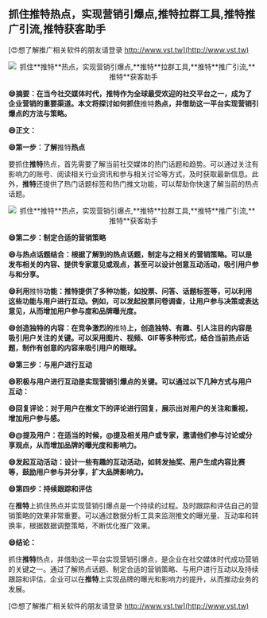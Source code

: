 ## **抓住**推特**热点，实现营销引爆点,**推特**拉群工具,**推特**推广引流,**推特**获客助手**

[😍想了解推广相关软件的朋友请登录 http://www.vst.tw](http://www.vst.tw)

 <center><img src="https://vst.tw/MP4/tuiguang/png/5.png" alt="抓住**推特**热点，实现营销引爆点,**推特**拉群工具,**推特**推广引流,**推特**获客助手"></center>

**😄摘要：在当今社交媒体时代，**推特**作为全球最受欢迎的社交平台之一，成为了企业营销的重要渠道。本文将探讨如何抓住**推特**热点，并借助这一平台实现营销引爆点的方法与策略。**

**😄正文：**

**😄第一步：了解**推特**热点**

要抓住**推特**热点，首先需要了解当前社交媒体的热门话题和趋势。可以通过关注有影响力的账号、阅读相关行业资讯和参与相关讨论等方式，及时获取最新信息。此外，**推特**还提供了热门话题标签和热门推文功能，可以帮助你快速了解当前的热点话题。

 <center><img src="https://vst.tw/MP4/tuiguang/png/7.png" alt="抓住**推特**热点，实现营销引爆点,**推特**拉群工具,**推特**推广引流,**推特**获客助手"></center>

**😄第二步：制定合适的营销策略**

**😄与热点话题结合：根据了解到的热点话题，制定与之相关的营销策略。可以是发布相关的内容、提供专家意见或观点，甚至可以设计创意互动活动，吸引用户参与和分享。**

**😄利用**推特**功能：**推特**提供了多种功能，如投票、问答、话题标签等，可以利用这些功能与用户进行互动。例如，可以发起投票问卷调查，让用户参与决策或表达意见，从而增加用户参与度和品牌曝光度。**

**😄创造独特的内容：在竞争激烈的**推特**上，创造独特、有趣、引人注目的内容是吸引用户关注的关键。可以采用图片、视频、GIF等多种形式，结合当前热点话题，制作有创意的内容来吸引用户的眼球。**

**😄第三步：与用户进行互动**

**😄积极与用户进行互动是实现营销引爆点的关键。可以通过以下几种方式与用户互动：**

**😄回复评论：对于用户在推文下的评论进行回复，展示出对用户的关注和重视，增加用户参与感。**

**😄@提及用户：在适当的时候，@提及相关用户或专家，邀请他们参与讨论或分享观点，从而增加品牌的曝光度和影响力。**

**😄发起互动活动：设计一些有趣的互动活动，如转发抽奖、用户生成内容比赛等，鼓励用户参与并分享，扩大品牌影响力。**

**😄第四步：持续跟踪和评估**

在**推特**上抓住热点并实现营销引爆点是一个持续的过程。及时跟踪和评估自己的营销策略的效果非常重要。可以通过数据分析工具来监测推文的曝光量、互动率和转换率，根据数据调整策略，不断优化推广效果。

**😄结论：**

抓住**推特**热点，并借助这一平台实现营销引爆点，是企业在社交媒体时代成功营销的关键之一。通过了解热点话题、制定合适的营销策略、与用户进行互动以及持续跟踪和评估，企业可以在**推特**上实现品牌的曝光和影响力的提升，从而推动业务的发展。

[😍想了解推广相关软件的朋友请登录 http://www.vst.tw](http://www.vst.tw)



